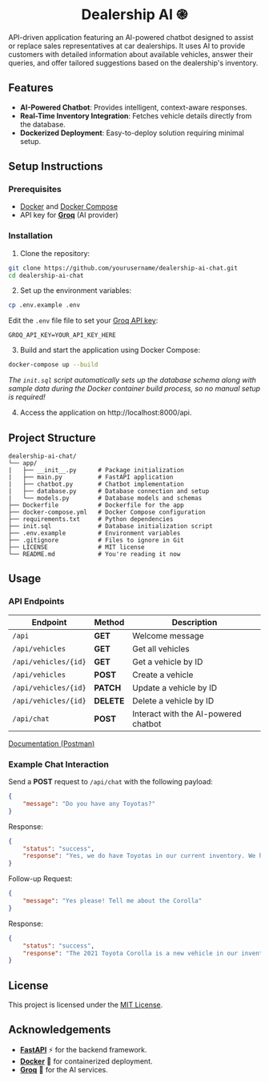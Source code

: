 <h1 align="center">Dealership AI ֎</h1>

API-driven application featuring an AI-powered chatbot designed to assist or replace sales representatives at car dealerships. It uses AI to provide customers with detailed information about available vehicles, answer their queries, and offer tailored suggestions based on the dealership's inventory.

## Features

- **AI-Powered Chatbot**: Provides intelligent, context-aware responses.
- **Real-Time Inventory Integration**: Fetches vehicle details directly from the database.
- **Dockerized Deployment**: Easy-to-deploy solution requiring minimal setup.

## Setup Instructions

### Prerequisites
- [Docker](https://docs.docker.com/get-started/get-docker/) and [Docker Compose](https://docs.docker.com/compose/)
- API key for [**Groq**](https://console.groq.com/docs/overview) (AI provider)

### Installation
1. Clone the repository:
```bash
git clone https://github.com/yourusername/dealership-ai-chat.git
cd dealership-ai-chat
```

2. Set up the environment variables:
```bash
cp .env.example .env
```
Edit the `.env` file file to set your [Groq API key](https://console.groq.com/docs/overview):
```
GROQ_API_KEY=YOUR_API_KEY_HERE
```
3. Build and start the application using Docker Compose:
```bash
docker-compose up --build 
```
_The `init.sql` script automatically sets up the database schema along with sample data during the Docker container build process, so no manual setup is required!_

4. Access the application on http://localhost:8000/api.

## Project Structure
```
dealership-ai-chat/
└── app/
|   ├── __init__.py      # Package initialization
|   ├── main.py          # FastAPI application
|   ├── chatbot.py       # Chatbot implementation
|   ├── database.py      # Database connection and setup
|   └── models.py        # Database models and schemas
├── Dockerfile           # Dockerfile for the app
├── docker-compose.yml   # Docker Compose configuration
├── requirements.txt     # Python dependencies
├── init.sql             # Database initialization script
├── .env.example         # Environment variables
├── .gitignore           # Files to ignore in Git
├── LICENSE              # MIT license
└── README.md            # You're reading it now
```

## Usage
### API Endpoints

Endpoint | Method | Description
--- | --- | ---
`/api` | **GET** | 	Welcome message
`/api/vehicles` | **GET** | 	Get all vehicles
`/api/vehicles/{id}` | **GET** | 	Get a vehicle by ID
`/api/vehicles` | **POST** | 	Create a vehicle
`/api/vehicles/{id}` | **PATCH** | 	Update a vehicle by ID
`/api/vehicles/{id}` | **DELETE** | 	Delete a vehicle by ID
`/api/chat` | **POST** | 	Interact with the AI-powered chatbot

[Documentation (Postman)](https://documenter.getpostman.com/view/10146128/2sAYBUDCCW)

### Example Chat Interaction
Send a **POST** request to `/api/chat` with the following payload:
```json
{
    "message": "Do you have any Toyotas?"
}
```
Response:
```json
{
    "status": "success",
    "response": "Yes, we do have Toyotas in our current inventory. We have a new 2021 Toyota Corolla available at a price of $20,000.0. Would you like more information on this vehicle or would you like to explore other options as well?"
}
```
Follow-up Request:
```json
{
    "message": "Yes please! Tell me about the Corolla"
}
```
Response:
```json
{
    "status": "success",
    "response": "The 2021 Toyota Corolla is a new vehicle in our inventory, and it's priced at $20,000. This compact sedan is known for its reliability, fuel efficiency, and comfortable ride. It comes with a variety of standard features, including a 7-inch touchscreen infotainment system, Android Auto and Apple CarPlay compatibility, and automatic climate control. The Corolla also offers a hybrid version if you're interested in increased fuel efficiency. Overall, the Toyota Corolla is a great option for those looking for a dependable and well-equipped sedan. Let me know if you'd like to schedule a test drive or if you have any questions about financing options."
}
```

## License

This project is licensed under the [MIT License](LICENSE).

## Acknowledgements

- [**FastAPI**](https://fastapi.tiangolo.com/) ⚡ for the backend framework.
- [**Docker**](https://www.docker.com/) 🐳 for containerized deployment.
- [**Groq**](https://groq.com/) 🧠 for the AI services.

